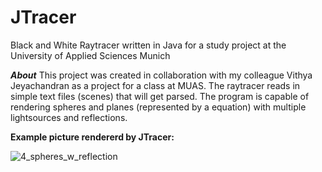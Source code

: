 # JTracer
Black and White Raytracer written in Java for a study project at the University of Applied Sciences Munich

***About***
This project was created in collaboration with my colleague Vithya Jeyachandran as a project for a class at MUAS. The raytracer reads in simple text files (scenes) that will get parsed. The program is capable of rendering spheres and planes (represented by a equation) with multiple lightsources and reflections. 

**Example picture rendererd by JTracer:**

![4_spheres_w_reflection](https://cloud.githubusercontent.com/assets/11651836/24838371/e78c487e-1d46-11e7-9da1-d5052f71b94b.png)
